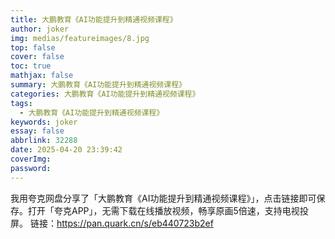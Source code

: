 ```yaml
---
title: 大鹏教育《AI功能提升到精通视频课程》
author: joker
img: medias/featureimages/8.jpg
top: false
cover: false
toc: true
mathjax: false
summary: 大鹏教育《AI功能提升到精通视频课程》
categories: 大鹏教育《AI功能提升到精通视频课程》
tags:
  - 大鹏教育《AI功能提升到精通视频课程》
keywords: joker
essay: false
abbrlink: 32288
date: 2025-04-20 23:39:42
coverImg:
password:
---
```


我用夸克网盘分享了「大鹏教育《AI功能提升到精通视频课程》」，点击链接即可保存。打开「夸克APP」，无需下载在线播放视频，畅享原画5倍速，支持电视投屏。
链接：https://pan.quark.cn/s/eb440723b2ef
